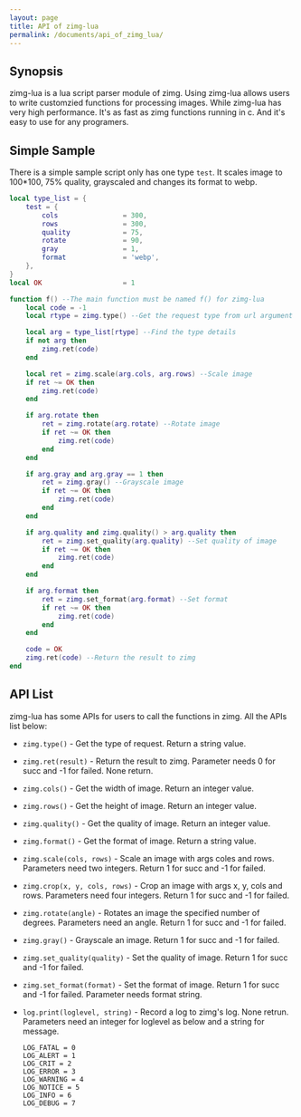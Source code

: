 ```yaml
---
layout: page
title: API of zimg-lua
permalink: /documents/api_of_zimg_lua/
---
```


## Synopsis

zimg-lua is a lua script parser module of zimg. Using zimg-lua allows users to write customzied functions for processing images. While zimg-lua has very high performance. It's as fast as zimg functions running in c. And it's easy to use for any programers.

## Simple Sample

There is a simple sample script only has one type `test`. It scales image to 100*100, 75% quality, grayscaled and changes its format to webp.

```lua
local type_list = {
	test = {
		cols                = 300,
		rows				= 300,
		quality			    = 75,
		rotate              = 90,
		gray			    = 1,
        format              = 'webp',
	},
}
local OK                    = 1

function f() --The main function must be named f() for zimg-lua
    local code = -1
    local rtype = zimg.type() --Get the request type from url argument

    local arg = type_list[rtype] --Find the type details
    if not arg then
        zimg.ret(code)
    end

    local ret = zimg.scale(arg.cols, arg.rows) --Scale image
    if ret ~= OK then
        zimg.ret(code)
    end

    if arg.rotate then
        ret = zimg.rotate(arg.rotate) --Rotate image
        if ret ~= OK then
            zimg.ret(code)
        end
    end

    if arg.gray and arg.gray == 1 then
        ret = zimg.gray() --Grayscale image
        if ret ~= OK then
            zimg.ret(code)
        end
    end

    if arg.quality and zimg.quality() > arg.quality then
        ret = zimg.set_quality(arg.quality) --Set quality of image
        if ret ~= OK then
            zimg.ret(code)
        end
    end

    if arg.format then
        ret = zimg.set_format(arg.format) --Set format
        if ret ~= OK then
            zimg.ret(code)
        end
    end

    code = OK
    zimg.ret(code) --Return the result to zimg
end
```

## API List

zimg-lua has some APIs for users to call the functions in zimg. All the APIs list below:


- `zimg.type()` - Get the type of request. Return a string value.
- `zimg.ret(result)` - Return the result to zimg. Parameter needs 0 for succ and -1 for failed. None return.
- `zimg.cols()` - Get the width of image. Return an integer value.
- `zimg.rows()` - Get the height of image. Return an integer value.
- `zimg.quality()` - Get the quality of image. Return an integer value.
- `zimg.format()` - Get the format of image. Return a string value.
- `zimg.scale(cols, rows)` - Scale an image with args coles and rows. Parameters need two integers. Return 1 for succ and -1 for failed.
- `zimg.crop(x, y, cols, rows)` - Crop an image with args x, y, cols and rows. Parameters need four integers. Return 1 for succ and -1 for failed.
- `zimg.rotate(angle)` - Rotates an image the specified number of degrees. Parameters need an angle. Return 1 for succ and -1 for failed.
- `zimg.gray()` - Grayscale an image. Return 1 for succ and -1 for failed.
- `zimg.set_quality(quality)` - Set the quality of image. Return 1 for succ and -1 for failed.
- `zimg.set_format(format)` - Set the format of image. Return 1 for succ and -1 for failed. Parameter needs format string.
- `log.print(loglevel, string)` - Record a log to zimg's log. None retrun. Parameters need an integer for loglevel as below and a string for message.

	```
	LOG_FATAL = 0
	LOG_ALERT = 1
	LOG_CRIT = 2
	LOG_ERROR = 3
	LOG_WARNING = 4
	LOG_NOTICE = 5
	LOG_INFO = 6
	LOG_DEBUG = 7
	```


